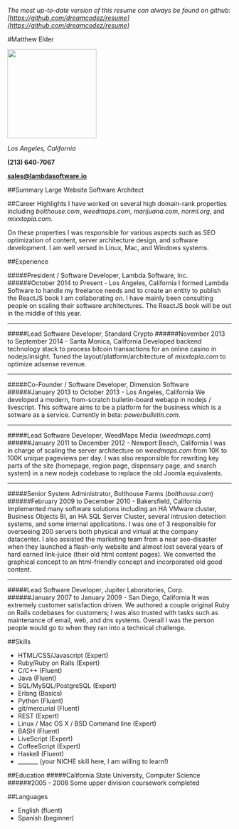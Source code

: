 *The most up-to-date version of this resume can always be found on github: [https://github.com/dreamcodez/resume](https://github.com/dreamcodez/resume)*

#Matthew Elder

<img width="200" src="http://i.imgur.com/W6kEcxB.jpg">

*Los Angeles, California*

**(213) 640-7067**

**sales@lambdasoftware.io**

##Summary
Large Website Software Architect

##Career Highlights
I have worked on several high domain-rank properties including _bolthouse.com_, _weedmaps.com_, _marijuana.com_, _norml.org_, and _mixxtopia.com_.

On these properties I was responsible for various aspects such as SEO optimization of content, server architecture design, and software development. I am well versed in Linux, Mac, and Windows systems.

##Experience

#####President / Software Developer, Lambda Software, Inc.
######October 2014 to Present - Los Angeles, California
I formed Lambda Software to handle my freelance needs and to create an entity to publish the ReactJS book I am collaborating on. I have mainly been consulting people on scaling their software architectures. The ReactJS book will be out in the middle of this year.
***
#####Lead Software Developer, Standard Crypto
######November 2013 to September 2014 - Santa Monica, California
Developed backend technology stack to process bitcoin transactions for an online casino in nodejs/insight. Tuned the layout/platform/architecture of *mixxtopia.com* to optimize adsense revenue.
***
#####Co-Founder / Software Developer, Dimension Software
######January 2013 to October 2013 - Los Angeles, California
We developed a modern, from-scratch bulletin-board webapp in nodejs / livescript. This software aims to be a platform for the business which is a sotware as a service. Currently in beta: _powerbulletin.com_.
***
#####Lead Software Developer, WeedMaps Media (_weedmaps.com_)
######January 2011 to December 2012 - Newport Beach, California
I was in charge of scaling the server architecture on _weedmaps.com_ from 10K to 100K unique pageviews per day. I was also responsible for rewriting key parts of the site (homepage, region page, dispensary page, and search system) in a new nodejs codebase to replace the old Joomla equivalents.
***
#####Senior System Administrator, Bolthouse Farms (_bolthouse.com_)
######February 2009 to December 2010 - Bakersfield, California
Implemented many software solutions including an HA VMware cluster, Business Objects BI, an HA SQL Server Cluster, several intrusion detection systems, and some internal applications. I was one of 3 responsible for overseeing 200 servers both physical and virtual at the company datacenter. I also assisted the marketing team from a near seo-disaster when they launched a flash-only website and almost lost several years of hard earned link-juice (their old html content pages). We converted the graphical concept to an html-friendly concept and incorporated old good content.
***
#####Lead Software Developer, Jupiter Laboratories, Corp.
######January 2007 to January 2009 - San Diego, California
It was extremely customer satisfaction driven. We authored a couple original Ruby on Rails codebases for customers; I was also trusted with tasks such as maintenance of email, web, and dns systems. Overall I was the person people would go to when they ran into a technical challenge.



##Skills
* HTML/CSS/Javascript (Expert)
* Ruby/Ruby on Rails (Expert)
* C/C++ (Fluent)
* Java (Fluent)
* SQL/MySQL/PostgreSQL (Expert)
* Erlang (Basics)
* Python (Fluent)
* git/mercurial (Fluent)
* REST (Expert)
* Linux / Mac OS X / BSD Command line  (Expert)
* BASH (Fluent)
* LiveScript (Expert)
* CoffeeScript (Expert)
* Haskell (Fluent)
* _______ (your NICHE skill here, I am willing to learn!)

##Education
#####California State University, Computer Science
######2005 - 2008
Some upper division coursework completed


##Languages

* English (fluent)
* Spanish (beginner)
